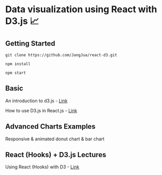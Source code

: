 # Data visualization using React with D3.js 📈

## Getting Started
```git clone https://github.com/JangJua/react-d3.git```

```npm install```

```npm start```
## Basic
An introduction to d3.js - 
[Link](https://www.d3-graph-gallery.com/intro_d3js.html)

How to use D3.js in React.js -
[Link](https://wattenberger.com/blog/react-and-d3)

## Advanced Charts Examples
Responsive & animated donut chart & bar chart

## React (Hooks) + D3.js Lectures
Using React (Hooks) with D3 -
[Link](https://www.youtube.com/watch?v=hR8xtl_IbCw&list=PLDZ4p-ENjbiPo4WH7KdHjh_EMI7Ic8b2B&index=3&ab_channel=TheMuratorium)
